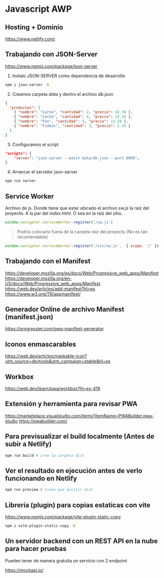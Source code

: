 # Javascript AWP

## Hosting + Dominio

<https://www.netlify.com/>

## Trabajando con JSON-Server

<https://www.npmjs.com/package/json-server>

1. Instalo JSON-SERVER como dependencia de desarrollo

```sh
npm i json-server -D
```

2. Creamos carpeta *data* y dentro el archivo *db.json*

```json
{
  "productos": [
    { "nombre": "Carne", "cantidad": 2, "precio": 42.34 },
    { "nombre": "Leche", "cantidad": 4, "precio": 22.34 },
    { "nombre": "Pan", "cantidad": 5, "precio": 12.34 },
    { "nombre": "Fideos", "cantidad": 3, "precio": 2.34 }
  ]
}
```

3. Configuramos el script

```json
"scripts": {
    "server": "json-server --watch data/db.json --port 8080",
}
```

4. Arrancar el servidor json-server

```sh
npm run server
```

## Service Worker
Archivo de js. Donde tiene que estar ubicado el archivo *sw.js* la raíz del proyecto. A la par del *index.html*. O sea en la raíz del sitio.

```js
window.navigator.serviceWorker.register('/sw.js')
```


> Podría colocarlo fuera de la carpeta raíz del proyecto (No es tan recomendable)

```js
window.navigator.serviceWorker.register('/src/sw.js',  { scope: '/' })
```

## Trabajando con el Manifest

<https://developer.mozilla.org/es/docs/Web/Progressive_web_apps/Manifest>
<https://developer.mozilla.org/en-US/docs/Web/Progressive_web_apps/Manifest>
<https://web.dev/articles/add-manifest?hl=es>
<https://www.w3.org/TR/appmanifest/>

## Generador Online de archivo Manifest (manifest.json)
<https://progressier.com/pwa-manifest-generator>

## Iconos enmascarables

<https://web.dev/articles/maskable-icon?utm_source=devtools&utm_campaign=stable&hl=es>

## Workbox

<https://web.dev/learn/pwa/workbox?hl=es-419>

## Extensión y herramienta para revisar PWA

<https://marketplace.visualstudio.com/items?itemName=PWABuilder.pwa-studio>
<https://pwabuilder.com/>

## Para previsualizar el build localmente (Antes de subir a Netlify)

```sh
npm run build # crea la carpeta dist
```

## Ver el resultado en ejecución antes de verlo funcionando en Netlify

```sh
npm run preview # tiene que existir dist
```

## Librería (plugin) para copias estaticas con vite

<https://www.npmjs.com/package/vite-plugin-static-copy>

```sh
npm i vite-plugin-static-copy -D
```

## Un servidor backend con un REST API en la nube para hacer pruebas
Pueden tener de manera gratuita un servicio con 2 endpoint

<https://mockapi.io/>


